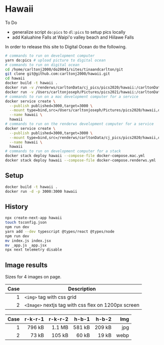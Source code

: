 # Hawaii

To Do

- generalize script `do:pics` to `dl:pics` to setup pics locally
- add Kaluahine Falls at Waipi'o valley beach and Hiilawe Falls

In order to release this site to Digital Ocean do the following.

```bash
# commands to run on development computer
yarn do:pics # upload picture to digital ocean
# commands to run on digital ocean
cd /home/carltonj2000/do20041/sites/tinaandcarlton/git
git clone git@github.com:carltonj2000/hawaii.git
cd hawaii
docker build -t hawaii .
docker run -v /renderws/carltonData/cj_pics/pics2020/hawaii:/carltonData/cj_pics/pics2020/hawaii -p 3000:3000 hawaii
docker run -v /Users/carltonjoseph/Pictures/pics2021/hawaii:/carltonData/cj_pics/pics2021/hawaii -p 3000:3000 hawaii
# commands to run on a mac development computer for a service
docker service create \
  --publish published=3000,target=3000 \
  --mount type=bind,src=/Users/carltonjoseph/Pictures/pics2020/hawaii,dst=/carltonData/cj_pics/pics2020/hawaii \
  --name hawaii \
  hawaii
# commands to run on the renderws development computer for a service
docker service create \
  --publish published=3000,target=3000 \
  --mount type=bind,src=/renderws/carltonData/cj_pics/pics2020/hawaii,dst=/carltonData/cj_pics/pics2020/hawaii \
  --name hawaii \
  hawaii
# commands to run on development computer for a stack
docker stack deploy hawaii --compose-file docker-compose.mac.yml
docker stack deploy hawaii --compose-file docker-compose.renderws.yml
```

## Setup

```bash
docker build -t hawaii .
docker run -d -p 3000:3000 hawaii
```

## History

```bash
npx create-next-app hawaii
touch tsconfig.json
npm run dev
yarn add --dev typescript @types/react @types/node
npm run dev
mv index.js index.jsx
mv _app.js _app.jsx
npx next telemetry disable
```

## Image results

Sizes for 4 images on page.

| Case | Description                                         |
| ---: | --------------------------------------------------- |
|    1 | `<img>` tag with css grid                           |
|    2 | `<Image>` nextjs tag with css flex on 1200px screen |

| Case | r-k-r-1 | r-k-r-2 |  h-b-1 |  h-b-2 |  Img |
| ---: | ------: | ------: | -----: | -----: | ---: |
|    1 |  796 kB |  1.1 MB | 581 kB | 209 kB |  jpg |
|    2 |   73 kB |  105 kB |  60 kB |  19 kB | webp |

